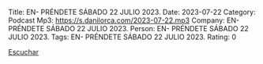 Title: EN- PRÉNDETE SÁBADO 22 JULIO 2023.
Date: 2023-07-22
Category: Podcast
Mp3: https://s.danilorca.com/2023-07-22.mp3
Company: EN- PRÉNDETE SÁBADO 22 JULIO 2023.
Person: EN- PRÉNDETE SÁBADO 22 JULIO 2023.
Tags: EN- PRÉNDETE SÁBADO 22 JULIO 2023.
Rating: 0

<a href="https://s.danilorca.com/2023-07-22.mp3" type="audio/mpeg">
Escuchar
</a>
